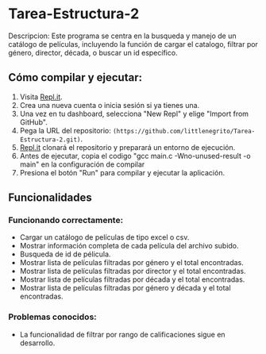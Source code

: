 # Tarea-Estructura-2

Descripcion:
Este programa se centra en la busqueda y manejo de un catálogo de películas, incluyendo la función de cargar el catalogo, filtrar por género, director, década, o buscar un id específico. 

## Cómo compilar y ejecutar:

1. Visita [Repl.it](https://repl.it/).
2. Crea una nueva cuenta o inicia sesión si ya tienes una.
3. Una vez en tu dashboard, selecciona "New Repl" y elige "Import from GitHub".
4. Pega la URL del repositorio: `(https://github.com/littlenegrito/Tarea-Estructura-2.git)`.
5. [Repl.it](http://repl.it/) clonará el repositorio y preparará un entorno de ejecución.
6. Antes de ejecutar, copia el codigo "gcc main.c -Wno-unused-result -o main" en la configuración de compilar
7. Presiona el botón "Run" para compilar y ejecutar la aplicación.

## Funcionalidades

### Funcionando correctamente:

- Cargar un catálogo de películas de tipo excel o csv.
- Mostrar información completa de cada película del archivo subido.
- Busqueda de id de pélicula.
- Mostrar lista de películas filtradas por género y el total encontradas.
- Mostrar lista de películas filtradas por director y el total encontradas.
- Mostrar lista de películas filtradas por década y el total encontradas.
- Mostrar lista de películas filtradas por género y década y el total encontradas.

### Problemas conocidos:

- La funcionalidad de filtrar por rango de calificaciones sigue en desarrollo.
